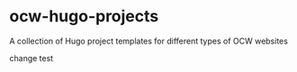 # ocw-hugo-projects
A collection of Hugo project templates for different types of OCW websites

change test